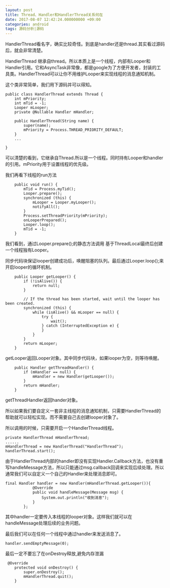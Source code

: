 ```yaml
---
layout: post
title: Thread、Handler和HandlerThread关系何在
date: 2017-08-07 12:42:24.000000000 +09:00
categories: android
tags: 源码分析|源码
---
```



HandlerThread看名字，确实比较奇怪。到底是handler还是thread.其实看过源码后，就会非常清楚。

HandlerThread 继承自thread。所以本质上是一个线程，内部有Looper和Handler引用。它和AsyncTask非常像，都是google为了方便开发者，封装的工具类。HandlerThread可以让你不用维护Looper来实现线程的消息通知机制。

这个类非常简单，我们用下源码并可以得知。


```
public class HandlerThread extends Thread {
    int mPriority;
    int mTid = -1;
    Looper mLooper;
    private @Nullable Handler mHandler;

    public HandlerThread(String name) {
        super(name);
        mPriority = Process.THREAD_PRIORITY_DEFAULT;
    }
    ...

}
```
可以清楚的看到，它继承自Thread.所以是一个线程。同时持有Looper和handler的引用。mPriority用于设置线程的优先级。

我们再看下线程的run方法

```
    public void run() {
        mTid = Process.myTid();
        Looper.prepare();
        synchronized (this) {
            mLooper = Looper.myLooper();
            notifyAll();
        }
        Process.setThreadPriority(mPriority);
        onLooperPrepared();
        Looper.loop();
        mTid = -1;
    }
```
我们看到，通过Looper.prepare();的静态方法调用 基于ThreadLocal最终后创建一个线程独有Looper。

同步代码块保证looper创建成功后，唤醒阻塞的队列。最后通过Looper.loop();来开启looper的循环机制。


```
    public Looper getLooper() {
        if (!isAlive()) {
            return null;
        }

        // If the thread has been started, wait until the looper has been created.
        synchronized (this) {
            while (isAlive() && mLooper == null) {
                try {
                    wait();
                } catch (InterruptedException e) {
                }
            }
        }
        return mLooper;
    }
```

getLooper返回Looper对象。其中同步代码块，如果looper为空，则等待唤醒。


```
    public Handler getThreadHandler() {
        if (mHandler == null) {
            mHandler = new Handler(getLooper());
        }
        return mHandler;
    }

```
getThreadHandler返回hander对象。

所以如果我们要自定义一套非主线程的消息通知机制，只需要HandlerThread的帮助就可以轻松实现。而不需要自己去创建looper对象了。

所以调用的时候，只需要开启一个HandlerThread线程。
```
private HandlerThread mHandlerThread;
......
mHandlerThread = new HandlerThread("HandlerThread");
handlerThread.start();
```

由于HandlerThread内部的handler即没有实现Handler.Callback方法，也没有重写handleMessage方法，所以只能通过msg.callback回调来实现后续处理。所以通常我们可以自定义一个自己的Handler来处理消息即可。


```
final Handler handler = new Handler(mHandlerThread.getLooper()){
            @Override
            public void handleMessage(Message msg) {
                System.out.println("收到消息");
            }
        };

```
其中handler一定要传入本线程的looper对象。这样我们就可以在handleMessage处理后续的业务问题。

最后我们可以在任何一个线程中通过handler来发送消息了。

```
handler.sendEmptyMessage(0);
```


最后一定不要忘了在onDestroy释放,避免内存泄漏


```
 @Override
    protected void onDestroy() {
        super.onDestroy();
        mHandlerThread.quit();
    }
```


